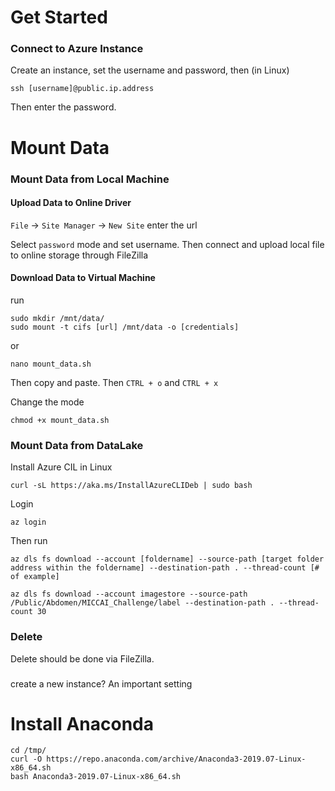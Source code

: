 # Get Started

### Connect to Azure Instance

Create an instance, set the username and password, then (in Linux)
```
ssh [username]@public.ip.address
``` 
Then enter the password.

# Mount Data

### Mount Data from Local Machine
#### Upload Data to Online Driver
`File` -> `Site Manager` -> `New Site` enter the url

Select `password` mode and set username. Then connect and upload local file to online storage through FileZilla

#### Download Data to Virtual Machine
run 
```
sudo mkdir /mnt/data/
sudo mount -t cifs [url] /mnt/data -o [credentials]
```

or 
```
nano mount_data.sh
```
Then copy and paste. Then `CTRL + o` and `CTRL + x`

Change the mode
```
chmod +x mount_data.sh
```

### Mount Data from DataLake

Install Azure CIL in Linux

```
curl -sL https://aka.ms/InstallAzureCLIDeb | sudo bash
```

Login

```
az login
```

Then run

```
az dls fs download --account [foldername] --source-path [target folder address within the foldername] --destination-path . --thread-count [# of example]
```

```
az dls fs download --account imagestore --source-path /Public/Abdomen/MICCAI_Challenge/label --destination-path . --thread-count 30
```

### Delete

Delete should be done via FileZilla.

### 
create a new instance?
An important setting


# Install Anaconda

```
cd /tmp/
curl -O https://repo.anaconda.com/archive/Anaconda3-2019.07-Linux-x86_64.sh
bash Anaconda3-2019.07-Linux-x86_64.sh
```
